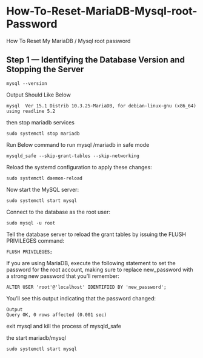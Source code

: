 # How-To-Reset-MariaDB-Mysql-root-Password
How To Reset My MariaDB / Mysql root password

## Step 1 — Identifying the Database Version and Stopping the Server

```
mysql --version
```
Output Should Like Below
```
mysql  Ver 15.1 Distrib 10.3.25-MariaDB, for debian-linux-gnu (x86_64) using readline 5.2
```
then stop mariadb services
```
sudo systemctl stop mariadb
```
Run Below command to run mysql /mariadb in safe mode
```
mysqld_safe --skip-grant-tables --skip-networking
```
Reload the systemd configuration to apply these changes:
```
sudo systemctl daemon-reload
```
Now start the MySQL server:
```
sudo systemctl start mysql
```

Connect to the database as the root user:
```
sudo mysql -u root
```
Tell the database server to reload the grant tables by issuing the FLUSH PRIVILEGES command:

```
FLUSH PRIVILEGES;
```
If you are using MariaDB, execute the following statement to set the password for the root account, making sure to replace new_password with a strong new password that you’ll remember:

```
ALTER USER 'root'@'localhost' IDENTIFIED BY 'new_password';
```
You’ll see this output indicating that the password changed:

```
Output
Query OK, 0 rows affected (0.001 sec)
```

exit mysql and kill the process of mysqld_safe

the start mariadb/mysql

```
sudo systemctl start mysql
```
